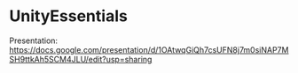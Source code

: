# UnityEssentials
Presentation:
https://docs.google.com/presentation/d/1OAtwqGiQh7csUFN8j7m0siNAP7MSH9ttkAh5SCM4JLU/edit?usp=sharing
